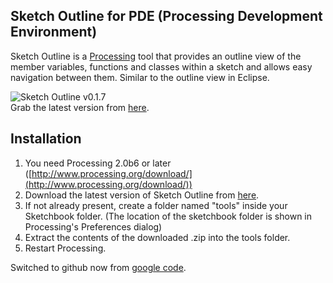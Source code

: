 Sketch Outline for PDE (Processing Development Environment)
-----------------------------------------------------------

Sketch Outline is a [Processing](http://www.processing.org) tool that provides an outline view of the member variables, functions and classes within a sketch and allows easy navigation between them. 
Similar to the outline view in Eclipse. 

![Sketch Outline v0.1.7](https://lh6.googleusercontent.com/-z5238q7xFq4/UMmf9i3uaFI/AAAAAAAABCU/oPe2byj8Q6k/s512/SO_scr1.png)
<br/>
Grab the latest version from [here](https://github.com/Manindra29/Sketch-Outline/raw/master/distribution/SketchOutline-0.1.7/download/SketchOutline-0.1.7.zip).

## Installation

1. You need Processing 2.0b6 or later ([http://www.processing.org/download/](http://www.processing.org/download/))
2. Download the latest version of Sketch Outline from [here](https://github.com/Manindra29/Sketch-Outline/raw/master/distribution/SketchOutline-0.1.7/download/SketchOutline-0.1.7.zip).
3. If not already present, create a folder named "tools" inside your Sketchbook folder. (The location of the sketchbook folder is shown in Processing's Preferences dialog)
4. Extract the contents of the downloaded .zip into the tools folder.
5. Restart Processing.


Switched to github now from [google code](http://code.google.com/p/sketch-outline/).